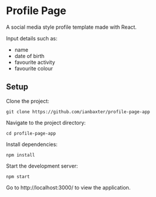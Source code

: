 # Profile Page

A social media style profile template made with React.

Input details such as:

- name
- date of birth
- favourite activity
- favourite colour

## Setup

Clone the project:

```
git clone https://github.com/ianbaxter/profile-page-app
```

Navigate to the project directory:

```
cd profile-page-app
```

Install dependencies:

```
npm install
```

Start the development server:

```
npm start
```

Go to http://localhost:3000/ to view the application.
